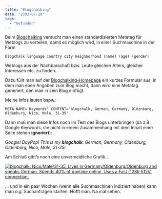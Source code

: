 ```yaml
---
title: "Blogchalking"
date: "2002-07-10"
tags:
  - "Gefunden"
---
```


Beim [Blogchalking](http://www.blogchalking.tk/) versucht man einen standardisierten Metatag für Weblogs zu verteilen, damit es möglich wird, in einer Suchmaschine in der Form

`blogchalk language country city neighborhood (name) (age) (gender)`

Weblogs aus der Nachbarschaft bzw. Leute gleichen Alters, gleicher Interessen etc. zu finden.

Dazu füllt man auf der [Blogchalking-Homepage](http://www.blogchalking.tk/) ein kurzes Formular aus, in dem man eben Angaben zum Blog macht, dann wird eine Metatag generiert, den man in sein Blog einfügt.

Meine Infos lauten bspw.:

`META NAME='Keywords' CONTENT='blogchalk, German, Germany, Oldenburg, Oldenburg, Nico, Male, 31-35'`

Dann muß man diese Infos noch im Test des Blogs unterbringen (da z.B. Google Keywords, die nicht in einem Zusammenhang mit dem Inhalt einer Seite stehen **ignoriert**):

_Google! DayPop! This is my **blogchalk**: German, Germany, Oldenburg, Oldenburg, Nico, Male, 31-35!_

Am Schluß gibt’s noch eine unvermeidliche Grafik…

[![blogchalk: Nico/Male/31-35. Lives in Germany/Oldenburg/Oldenburg and speaks German. Spends 40% of daytime online. Uses a Fast (128k-512k) connection.](images/chalk3.gif "blogchalk: Nico/Male/31-35. Lives in Germany/Oldenburg/Oldenburg and speaks German. Spends 40% of daytime online. Uses a Fast (128k-512k) connection.")](http://www.blogchalking.tk)

… und in ein paar Wochen (wenn alle Suchmaschinen indiziert haben) kann man o.g. Suchanfragen starten. Hofft man. Na mal sehen.
